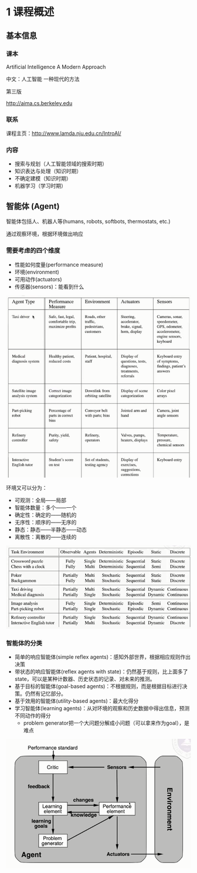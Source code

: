 # 1 课程概述

## 基本信息

### 课本

Artificial Intelligence A Modern Approach

中文：人工智能   一种现代的方法

第三版

http://aima.cs.berkeley.edu

### 联系

课程主页：http://www.lamda.nju.edu.cn/IntroAI/

### 内容

* 搜索与规划（人工智能领域的搜索时期）
* 知识表达与处理（知识时期）
* 不确定建模（知识时期）
* 机器学习（学习时期）

## 智能体 (Agent)

智能体包括人、机器人等(humans, robots, softbots, thermostats, etc.)

通过观察环境，根据环境做出响应

### 需要考虑的四个维度

* 性能如何度量(performance measure)
* 环境(environment)
* 可用动作(actuators)
* 传感器(sensors)：能看到什么

<img src="images/image-20210906222114509.png"   alt="image-20210906222114509" style="zoom:100%;" />

环境又可以分为：

* 可观测：全局——局部
* 智能体数量：多个——一个
* 确定性：确定的——随机的
* 无序性：顺序的——无序的
* 静态：静态——半静态——动态
* 离散性：离散的——连续的

<img src="images/image-20210906222321639.png" alt="image-20210906222321639"   style="zoom:80%;" />

### 智能体的分类

* 简单的响应智能体(simple reflex agents)：感知外部世界，根据相应规则作出决策
* 带状态的响应智能体(reflex agents with state)：仍然基于规则，比上面多了state，可以是某种计数器、历史状态的记录、对未来的推测。
* 基于目标的智能体(goal-based agents)：不根据规则，而是根据目标进行决策。仍然有记忆部分。
* 基于效用的智能体(utility-based agents)：最大化得分
* 学习智能体(learning agents)：从对环境的观察和历史数据中得出信息，预测不同动作的得分
  * problem generator把一个大问题分解成小问题（可以拿来作为goal），是难点

<img src="images/image-20210906223349915.png" alt="image-20210906223349915"   style="zoom:80%;" />